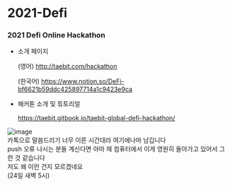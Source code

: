 # 2021-Defi
### 2021 Defi Online Hackathon

* 소개 페이지

  (영어) http://taebit.com/hackathon 

  (한국어) https://www.notion.so/DeFi-bf6621b59ddc425897714a1c9423e9ca

* 해커톤 소개 및 튜토리얼

  https://taebit.gitbook.io/taebit-global-defi-hackathon/

![image](https://user-images.githubusercontent.com/72171903/126835122-0e3001bf-512b-455b-b0b4-68a9cc677cd2.png)
<br>
카톡으로 말씀드리기 너무 이른 시간대라 여기에나마 남깁니다<br>
push 오류 나시는 분들 계신다면 아마 제 컴퓨터에서 이게 영원히 돌아가고 있어서 그런 것 같습니다<br>
저도 왜 이런 건지 모르겠네요<br>
(24일 새벽 5시)<br>
